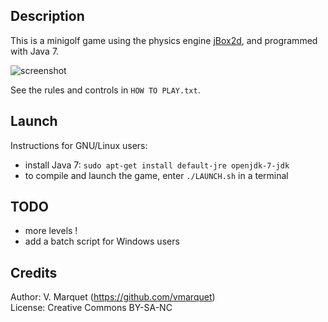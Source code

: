 Description
-----------
This is a minigolf game using the physics engine [jBox2d](http://www.jbox2d.org/), and programmed with Java 7.

![screenshot](https://drive.google.com/uc?export=view&id=0B31-CIvNW1LdNm1uYWFwZXA4STg)

See the rules and controls in `HOW TO PLAY.txt`.

Launch
------
Instructions for GNU/Linux users:

* install Java 7: `sudo apt-get install default-jre openjdk-7-jdk`  
* to compile and launch the game, enter `./LAUNCH.sh` in a terminal  

TODO
----
* more levels !
* add a batch script for Windows users

Credits
-------
Author: V. Marquet  (https://github.com/vmarquet)  
License: Creative Commons BY-SA-NC

